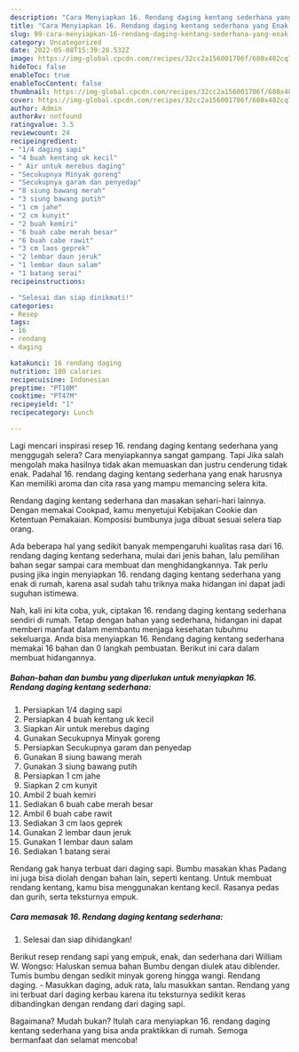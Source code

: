 ```yaml
---
description: "Cara Menyiapkan 16. Rendang daging kentang sederhana yang Enak "
title: "Cara Menyiapkan 16. Rendang daging kentang sederhana yang Enak "
slug: 99-cara-menyiapkan-16-rendang-daging-kentang-sederhana-yang-enak
category: Uncategorized
date: 2022-05-08T15:39:28.532Z
image: https://img-global.cpcdn.com/recipes/32cc2a156001706f/680x482cq70/16-rendang-daging-kentang-sederhana-foto-resep-utama.jpg
hideToc: false
enableToc: true
enableTocContent: false
thumbnail: https://img-global.cpcdn.com/recipes/32cc2a156001706f/680x482cq70/16-rendang-daging-kentang-sederhana-foto-resep-utama.jpg
cover: https://img-global.cpcdn.com/recipes/32cc2a156001706f/680x482cq70/16-rendang-daging-kentang-sederhana-foto-resep-utama.jpg
author: Admin
authorAv: notfound
ratingvalue: 3.5
reviewcount: 24
recipeingredient:
- "1/4 daging sapi"
- "4 buah kentang uk kecil"
- " Air untuk merebus daging"
- "Secukupnya Minyak goreng"
- "Secukupnya garam dan penyedap"
- "8 siung bawang merah"
- "3 siung bawang putih"
- "1 cm jahe"
- "2 cm kunyit"
- "2 buah kemiri"
- "6 buah cabe merah besar"
- "6 buah cabe rawit"
- "3 cm laos geprek"
- "2 lembar daun jeruk"
- "1 lembar daun salam"
- "1 batang serai"
recipeinstructions:

- "Selesai dan siap dinikmati!"
categories:
- Resep
tags:
- 16
- rendang
- daging

katakunci: 16 rendang daging 
nutrition: 180 calories
recipecuisine: Indonesian
preptime: "PT10M"
cooktime: "PT47M"
recipeyield: "1"
recipecategory: Lunch

---
```



Lagi mencari inspirasi resep 16. rendang daging kentang sederhana yang menggugah selera? Cara menyiapkannya sangat gampang. Tapi Jika salah mengolah maka hasilnya tidak akan memuaskan dan justru cenderung tidak enak. Padahal 16. rendang daging kentang sederhana yang enak harusnya Kan memiliki aroma dan cita rasa yang mampu memancing selera kita.


Rendang daging kentang sederhana dan masakan sehari-hari lainnya. Dengan memakai Cookpad, kamu menyetujui Kebijakan Cookie dan Ketentuan Pemakaian. Komposisi bumbunya juga dibuat sesuai selera tiap orang.

Ada beberapa hal yang sedikit banyak mempengaruhi kualitas rasa dari 16. rendang daging kentang sederhana, mulai dari jenis bahan, lalu pemilihan bahan segar sampai cara membuat dan menghidangkannya. Tak perlu pusing jika ingin menyiapkan 16. rendang daging kentang sederhana yang enak di rumah, karena asal sudah tahu triknya maka hidangan ini dapat jadi suguhan istimewa.


Nah, kali ini kita coba, yuk, ciptakan 16. rendang daging kentang sederhana sendiri di rumah. Tetap dengan bahan yang sederhana, hidangan ini dapat memberi manfaat dalam membantu menjaga kesehatan tubuhmu sekeluarga. Anda bisa menyiapkan 16. Rendang daging kentang sederhana memakai 16 bahan dan 0 langkah pembuatan. Berikut ini cara dalam membuat hidangannya.

<!--inarticleads1-->

##### Bahan-bahan dan bumbu yang diperlukan untuk menyiapkan 16. Rendang daging kentang sederhana:

1. Persiapkan 1/4 daging sapi
1. Persiapkan 4 buah kentang uk kecil
1. Siapkan  Air untuk merebus daging
1. Gunakan Secukupnya Minyak goreng
1. Persiapkan Secukupnya garam dan penyedap
1. Gunakan 8 siung bawang merah
1. Gunakan 3 siung bawang putih
1. Persiapkan 1 cm jahe
1. Siapkan 2 cm kunyit
1. Ambil 2 buah kemiri
1. Sediakan 6 buah cabe merah besar
1. Ambil 6 buah cabe rawit
1. Sediakan 3 cm laos geprek
1. Gunakan 2 lembar daun jeruk
1. Gunakan 1 lembar daun salam
1. Sediakan 1 batang serai


Rendang gak hanya terbuat dari daging sapi. Bumbu masakan khas Padang ini juga bisa diolah dengan bahan lain, seperti kentang. Untuk membuat rendang kentang, kamu bisa menggunakan kentang kecil. Rasanya pedas dan gurih, serta teksturnya empuk. 

<!--inarticleads2-->

##### Cara memasak 16. Rendang daging kentang sederhana:


1. Selesai dan siap dihidangkan!

Berikut resep rendang sapi yang empuk, enak, dan sederhana dari William W. Wongso: Haluskan semua bahan Bumbu dengan diulek atau diblender. Tumis bumbu dengan sedikit minyak goreng hingga wangi. Rendang daging. - Masukkan daging, aduk rata, lalu masukkan santan. Rendang yang ini terbuat dari daging kerbau karena itu teksturnya sedikit keras dibandingkan dengan rendang dari daging sapi. 

Bagaimana? Mudah bukan? Itulah cara menyiapkan 16. rendang daging kentang sederhana yang bisa anda praktikkan di rumah. Semoga bermanfaat dan selamat mencoba!
